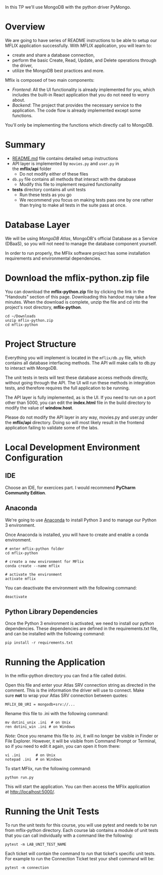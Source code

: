 In this TP we'll use MongoDB with the python driver PyMongo.

# Overview

We are going to have series of README instructions to be able to setup our MFLIX application successfully. With MFLIX application, you will learn to:
- create and share a database connection, 
- perform the basic Create, Read, Update, and Delete operations through the driver, 
- utilize the MongoDB best practices and more.

Mflix is composed of two main components:

-   _Frontend_: All the UI functionality is already implemented for you, which includes the built-in React application that you do not need to worry about.
-   _Backend_: The project that provides the necessary service to the application. The code flow is already implemented except some functions.

You'll only be implementing the functions which directly call to MongoDB.
# Summary

-   [README.md](http://readme.md/) file contains detailed setup instructions
-   API layer is implemented by `movies.py` and `user.py` in the **mflix/api** folder
    -   Do not modify either of these files
-   `db.py` file contains all methods that interact with the database
    -   Modify this file to implement required functionality
-   **tests** directory contains all unit tests
    -   Run these tests as you go
    -   We recommend you focus on making tests pass one by one rather than trying to make all tests in the suite pass at once.

# Database Layer

We will be using _MongoDB Atlas_, MongoDB's official Database as a Service (DBaaS), so you will not need to manage the database component yourself.

In order to run properly, the MFlix software project has some installation requirements and environmental dependencies.

# Download the mflix-python.zip file

You can download the **mflix-python.zip** file by clicking the link in the "Handouts" section of this page. Downloading this handout may take a few minutes. When the download is complete, unzip the file and cd into the project's root directory, **mflix-python**.  

```
cd ~/Downloads
unzip mflix-python.zip
cd mflix-python
```

# Project Structure

Everything you will implement is located in the `mflix/db.py` file, which contains all database interfacing methods. The API will make calls to db.py to interact with MongoDB.

The unit tests in tests will test these database access methods directly, without going through the API. The UI will run these methods in integration tests, and therefore requires the full application to be running.

The API layer is fully implemented, as is the UI. If you need to run on a port other than 5000, you can edit the **index.html** file in the build directory to modify the value of **window.host**.

Please do not modify the API layer in any way, movies.py and user.py under the **mflix/api** directory. Doing so will most likely result in the frontend application failing to validate some of the labs.

# Local Development Environment Configuration

## IDE
Choose an IDE, for exercices part. I would recommend **PyCharm Community Edition**.

## Anaconda
We're going to use [Anaconda](https://anaconda.org/) to install Python 3 and to manage our Python 3 environment.

Once Anaconda is installed, you will have to create and enable a conda environment.  

```
# enter mflix-python folder
cd mflix-python

# create a new environment for MFlix
conda create --name mflix

# activate the environment
activate mflix
```

You can deactivate the environment with the following command:  

```
deactivate
```

## Python Library Dependencies

Once the Python 3 environment is activated, we need to install our python dependencies. These dependencies are defined in the requirements.txt file, and can be installed with the following command:  

```
pip install -r requirements.txt
```

# Running the Application

In the mflix-python directory you can find a file called dotini.

Open this file and enter your Atlas SRV connection string as directed in the comment. This is the information the driver will use to connect. Make sure **not** to wrap your Atlas SRV connection between quotes:  

```
MFLIX_DB_URI = mongodb+srv://...
```

Rename this file to .ini with the following command:  

```
mv dotini_unix .ini  # on Unix
ren dotini_win .ini # on Windows
```

_Note:_ Once you rename this file to .ini, it will no longer be visible in Finder or File Explorer. However, it will be visible from Command Prompt or Terminal, so if you need to edit it again, you can open it from there:  

```
vi .ini       # on Unix
notepad .ini  # on Windows
```

To start MFlix, run the following command:  

```
python run.py
```

This will start the application. You can then access the MFlix application at [http://localhost:5000/](http://localhost:5000/).

# Running the Unit Tests

To run the unit tests for this course, you will use pytest and needs to be run from mflix-python directory. Each course lab contains a module of unit tests that you can call individually with a command like the following:  

```
pytest -m LAB_UNIT_TEST_NAME
```

Each ticket will contain the command to run that ticket's specific unit tests. For example to run the Connection Ticket test your shell command will be:  

```
pytest -m connection
```

